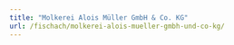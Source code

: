 ```yaml
---
title: "Molkerei Alois Müller GmbH & Co. KG"
url: /fischach/molkerei-alois-mueller-gmbh-und-co-kg/
---
```

